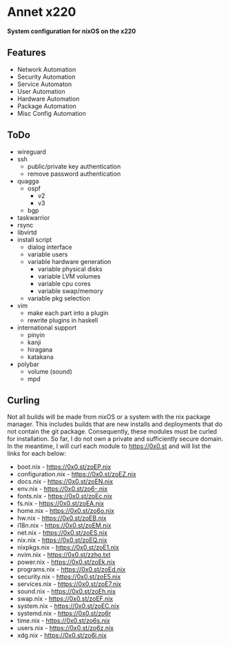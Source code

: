 Annet x220
==========
**System configuration for nixOS on the x220**

Features
--------
* Network Automation
* Security Automation
* Service Automaton
* User Automation
* Hardware Automation
* Package Automation
* Misc Config Automation

ToDo
----
* wireguard
* ssh
  - public/private key authentication
  - remove password authentication
* quagga
  - ospf
    * v2
    * v3
  - bgp
* taskwarrior
* rsync
* libvirtd
* install script
  - dialog interface
  - variable users
  - variable hardware generation
    - variable physical disks
    - variable LVM volumes
    - variable cpu cores
    - variable swap/memory
  - variable pkg selection
* vim
  - make each part into a plugin
  - rewrite plugins in haskell
* international support
  - pinyin
  - kanji
  - hiragana
  - katakana
* polybar
  - volume (sound)
  - mpd
  
Curling
---------
Not all builds will be made from nixOS or a system with the nix package manager. This includes builds that are new installs and deployments that do not contain the git package. Consequently, these modules must be curled for installation. So far, I do not own a private and sufficiently secure domain. In the meantime, I will curl each module to https://0x0.st and will list the links for each below:
* boot.nix - https://0x0.st/zoEP.nix
* configuration.nix - https://0x0.st/zoEZ.nix
* docs.nix - https://0x0.st/zoEN.nix
* env.nix - https://0x0.st/zo6-.nix
* fonts.nix - https://0x0.st/zoEc.nix
* fs.nix - https://0x0.st/zoEA.nix
* home.nix - https://0x0.st/zo6o.nix
* hw.nix - https://0x0.st/zoEB.nix
* i18n.nix - https://0x0.st/zoEM.nix
* net.nix - https://0x0.st/zoES.nix
* nix.nix - https://0x0.st/zoEQ.nix
* nixpkgs.nix - https://0x0.st/zoE1.nix
* nvim.nix - https://0x0.st/zzho.txt
* power.nix - https://0x0.st/zoEk.nix
* programs.nix - https://0x0.st/zoEd.nix
* security.nix - https://0x0.st/zoE5.nix
* services.nix - https://0x0.st/zoE7.nix
* sound.nix - https://0x0.st/zoEh.nix
* swap.nix - https://0x0.st/zoEF.nix
* system.nix - https://0x0.st/zoEC.nix
* systemd.nix - https://0x0.st/zo6r
* time.nix - https://0x0.st/zo6s.nix
* users.nix - https://0x0.st/zo6z.nix
* xdg.nix - https://0x0.st/zo6i.nix
